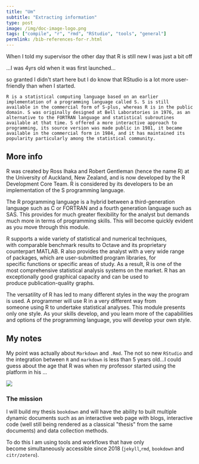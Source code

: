 ```yaml
---
title: "Um"
subtitle: "Extracting information"
type: post
image: /img/doc-image-logo.png
tags: ["compile", "r", "rmd", "RStudio", "tools", "general"]
permlink: /bib-references-for-r.html
---
```


When I told my supervisor the other day that R is still new I was just a bit off

...I was 4yrs old when it was first launched...

so granted I didn't start here but I do know that RStudio is a lot more user-friendly than when I started. 

```R is a statistical computing language based on an earlier implementation of a programming language called S. S is still available in the commercial form of S-plus, whereas R is in the public domain. S was originally designed at Bell Laboratories in 1976, as an alternative to the FORTRAN language and statistical subroutines available at that time. S offered a more interactive approach to programming, its source version was made public in 1981, it became available in the commercial form in 1984, and it has maintained its popularity particularly among the statistical community.```



## More info

R was created by Ross Ihaka and Robert Gentleman (hence the name R) at the University of Auckland, New Zealand, and is now developed by the R Development Core Team. R is considered by its developers to be an implementation of the S programming language.

The R programming language is a hybrid between a third-generation language such as C or FORTRAN and a fourth generation language such as SAS. This provides for much greater flexibility for the analyst but demands much more in terms of programming skills. This will become quickly evident as you move through this module.

R supports a wide variety of statistical and numerical techniques, with comparable benchmark results to Octave and its proprietary counterpart MATLAB. R also provides the analyst with a very wide range of packages, which are user-submitted program libraries, for specific functions or specific areas of study. As a result, R is one of the most comprehensive statistical analysis systems on the market. R has an exceptionally good graphical capacity and can be used to produce publication-quality graphs.

The versatility of R has led to many different styles in the way the program is used. A programmer will use R in a very different way from someone using R to undertake statistical analyses. This module presents only one style. As your skills develop, and you learn more of the capabilities and options of the programming language, you will develop your own style.

## My notes

My point was actually about `Markdown` and `.Rmd`. The not so new `RStudio` and the integration between `R` and `markdown` is less than 5 years old...I could guess about the age that R was when my professor started using the platform in his ...

![](../../../beech-forest-dynamics/figs/1-s2.0-S0960076018306034-ga1_lrg.jpg)

### The mission

I will build my thesis `bookdown` and will have the ability to built multiple dynamic documents such as an interactive web page with blogs, interactive code (well still being rendered as a classical "thesis" from the same documents) and data collection methods. 

To do this I am using tools and workflows that have only become simultaneously accessible since 2018 (`jekyll`,`rmd`, `bookdown` and `citr/zotero`).
